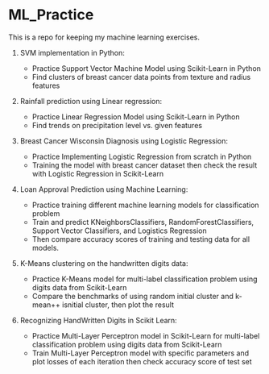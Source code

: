 # ML_Practice
This is a repo for keeping my machine learning exercises.

1. SVM implementation in Python:
   
   * Practice Support Vector Machine Model using Scikit-Learn in Python
   * Find clusters of breast cancer data points from texture and radius features

2. Rainfall prediction using Linear regression:

   * Practice Linear Regression Model using Scikit-Learn in Python
   * Find trends on precipitation level vs. given features

3. Breast Cancer Wisconsin Diagnosis using Logistic Regression:

   * Practice Implementing Logistic Regression from scratch in Python
   * Training the model with breast cancer dataset then check the result with Logistic Regression in Scikit-Learn

4. Loan Approval Prediction using Machine Learning:

   * Practice training different machine learning models for classification problem
   * Train and predict KNeighborsClassifiers, RandomForestClassifiers, Support Vector Classifiers, and Logistics Regression
   * Then compare accuracy scores of training and testing data for all models.

5. K-Means clustering on the handwritten digits data:

   * Practice K-Means model for multi-label classification problem using digits data from Scikit-Learn 
   * Compare the benchmarks of using random initial cluster and k-mean++ isnitial cluster, then plot the result

6. Recognizing HandWritten Digits in Scikit Learn:

   * Practice Multi-Layer Perceptron model in Scikit-Learn for multi-label classification problem using digits data from Scikit-Learn
   * Train Multi-Layer Perceptron model with specific parameters and plot losses of each iteration then check accuracy score of test set
   
   

